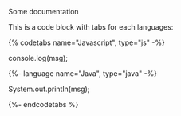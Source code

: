 Some documentation

This is a code block with tabs for each languages: 

{% codetabs name="Javascript", type="js" -%} 

console.log(msg);


{%- language name="Java", type="java" -%} 

System.out.println(msg);

{%- endcodetabs %}



